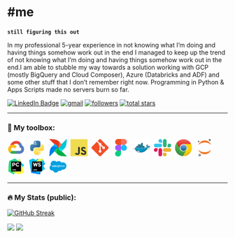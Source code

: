 # #me

**`still figuring this out`**

In my professional 5-year experience in not knowing what I’m doing and having things somehow work out in the end I managed to keep up the trend of not knowing what I’m doing and having things somehow work out in the end.I am able to stubble my way towards a solution working with GCP (mostly BigQuery and Cloud Composer), Azure (Databricks and ADF) and some other stuff that I don’t remember right now. Programming in Python & Apps Scripts made no servers burn so far.

<div id="badges">
  <a href="https://www.linkedin.com/in/ursula-von-der-leyen/"><img src="https://img.shields.io/badge/LinkedIn-blue?style=for-the-badge&logo=linkedin&logoColor=white" alt="LinkedIn Badge"/></a>
  <a href="mailto:fakeemailhopenoonehasthis@gmail.com"><img alt="gmail" title="my gmail" src="https://custom-icon-badges.demolab.com/badge/-no.reply@gmail.com-red?style=for-the-badge&logo=mention&logoColor=white"/></a>
  <a href="https://github.com/podymniak?tab=followers"><img alt="followers" title="Follow me on Github" src="https://custom-icon-badges.demolab.com/github/followers/podymniak?color=236ad3&labelColor=1155ba&style=for-the-badge&logo=person-add&label=Follow&logoColor=white"/></a>
  <a href="https://github.com/podymniak?tab=repositories&sort=stargazers"><img alt="total stars" title="Total stars on GitHub" src="https://custom-icon-badges.demolab.com/github/stars/podymniak?color=55960c&style=for-the-badge&labelColor=488207&logo=star"/></a>
</div>

****
### 🧰 My toolbox:
<div>
  <img src="https://github.com/devicons/devicon/blob/master/icons/googlecloud/googlecloud-original.svg" title="GCP" alt="Google Cloud Platform" width="40" height="40"/>&nbsp;
  <img src="https://github.com/devicons/devicon/blob/master/icons/python/python-original.svg" title="Python" alt="Python" width="40px" height="40" />&nbsp;
  <img src="https://github.com/devicons/devicon/blob/master/icons/apacheairflow/apacheairflow-original.svg" title="Airflow" alt="Airflow" width="40px" height="40" />&nbsp;
  <img src="https://github.com/devicons/devicon/blob/master/icons/javascript/javascript-original.svg" title="JavaScript" alt="JavaScript" width="40" height="40"/>&nbsp;
  <img src="https://github.com/devicons/devicon/blob/master/icons/git/git-plain.svg" title="Git" **alt="Git" width="40" height="40"/>&nbsp;
  <img src="https://github.com/devicons/devicon/blob/master/icons/figma/figma-original.svg" title="Figma" **alt="Figma" width="40" height="40"/>&nbsp;
  <img src="https://github.com/devicons/devicon/blob/master/icons/docker/docker-original.svg" title="Docker" **alt="Docker" width="40" height="40"/>&nbsp;
  <img src="https://github.com/devicons/devicon/blob/master/icons/slack/slack-original.svg" title="Slack" **alt="Slack" width="40" height="40"/>&nbsp;
  <img src="https://github.com/devicons/devicon/blob/master/icons/chrome/chrome-original.svg" title="Chrome" **alt="Chrome" width="40" height="40"/>&nbsp;
  <img src="https://github.com/devicons/devicon/blob/master/icons/jupyter/jupyter-original.svg" title="Jupiter" **alt="Jupiter" width="40" height="40"/>&nbsp;
  <img src="https://github.com/devicons/devicon/blob/master/icons/pycharm/pycharm-original.svg" title="PyCharm" **alt="PyCharm" width="40" height="40"/>&nbsp;
  <img src="https://github.com/devicons/devicon/blob/master/icons/webstorm/webstorm-original.svg" title="WebStorm" **alt="WebStorm" width="40" height="40"/>&nbsp;
  <img src="https://github.com/devicons/devicon/blob/master/icons/salesforce/salesforce-original.svg" title="Salesforce" **alt="Salesforce" width="40" height="40"/>
</div>

---
### :fire: My Stats (public):
[![GitHub Streak](https://github-readme-streak-stats.herokuapp.com?user=podymniak&theme=vision-friendly-dark&mode=weekly&card_width=895)](https://github.com/podymniak)

<a href="https://github.com/podymniak" style="text-decoration:none !important; margin-right: 20 !important;"><img height=200 align="center" src="https://github-readme-stats.vercel.app/api?username=podymniak&show_icons=true&theme=vision-friendly-dark&card_width=320" /></a>
<a href="https://github.com/podymniak"><img height=200 align="center" src="https://github-readme-stats.vercel.app/api/top-langs/?username=podymniak&layout=compact&theme=vision-friendly-dark&langs_count=8" /></a>


<!--
**podymniak/podymniak** is a ✨ _special_ ✨ repository because its `README.md` (this file) appears on your GitHub profile.

Here are some ideas to get you started:

- 🔭 I’m currently working on ...
- 🌱 I’m currently learning ...
- 👯 I’m looking to collaborate on ...
- 🤔 I’m looking for help with ...
- 💬 Ask me about ...
- 📫 How to reach me: ...
- 😄 Pronouns: ...
- ⚡ Fun fact: ...
-->
